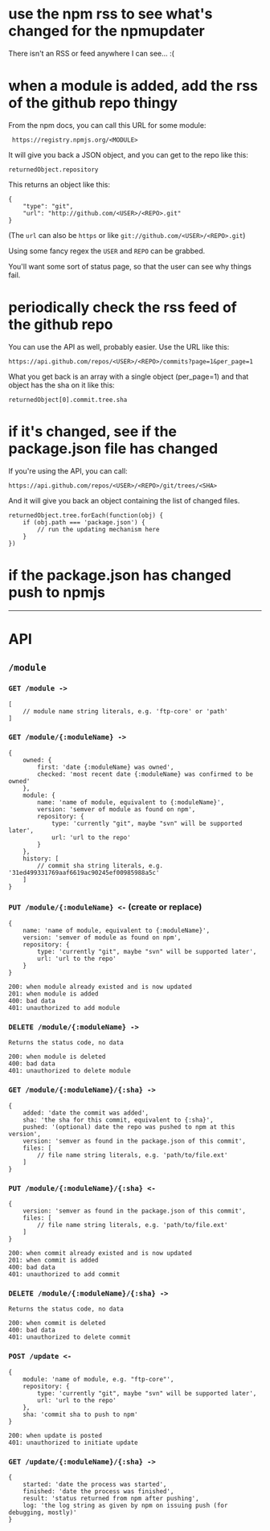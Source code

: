 # use the npm rss to see what's changed for the npmupdater

There isn't an RSS or feed anywhere I can see... :(

# when a module is added, add the rss of the github repo thingy

From the npm docs, you can call this URL for some module:

	 https://registry.npmjs.org/<MODULE>

It will give you back a JSON object, and you can get to the repo like this:

	returnedObject.repository

This returns an object like this:

	{
		"type": "git",
		"url": "http://github.com/<USER>/<REPO>.git"
	}

(The `url` can also be `https` or like `git://github.com/<USER>/<REPO>.git`)

Using some fancy regex the `USER` and `REPO` can be grabbed.

You'll want some sort of status page, so that the user can see why things fail.

# periodically check the rss feed of the github repo

You can use the API as well, probably easier. Use the URL like this:

	https://api.github.com/repos/<USER>/<REPO>/commits?page=1&per_page=1

What you get back is an array with a single object (per_page=1) and that
object has the sha on it like this:

	returnedObject[0].commit.tree.sha

# if it's changed, see if the package.json file has changed

If you're using the API, you can call:

	https://api.github.com/repos/<USER>/<REPO>/git/trees/<SHA>

And it will give you back an object containing the list of changed files.

	returnedObject.tree.forEach(function(obj) {
		if (obj.path === 'package.json') {
			// run the updating mechanism here
		}
	})

# if the package.json has changed push to npmjs


---


# API

## `/module`

### `GET /module ->`

	[
		// module name string literals, e.g. 'ftp-core' or 'path'
	]

### `GET /module/{:moduleName} ->`

	{
		owned: {
			first: 'date {:moduleName} was owned',
			checked: 'most recent date {:moduleName} was confirmed to be owned'
		},
		module: {
			name: 'name of module, equivalent to {:moduleName}',
			version: 'semver of module as found on npm',
			repository: {
				type: 'currently "git", maybe "svn" will be supported later',
				url: 'url to the repo'
			}
		},
		history: [
			// commit sha string literals, e.g. '31ed499331769aaf6619ac90245ef00985988a5c'
		]
	}

### `PUT /module/{:moduleName} <-` (create or replace)

	{
		name: 'name of module, equivalent to {:moduleName}',
		version: 'semver of module as found on npm',
		repository: {
			type: 'currently "git", maybe "svn" will be supported later',
			url: 'url to the repo'
		}
	}

	200: when module already existed and is now updated
	201: when module is added
	400: bad data
	401: unauthorized to add module

### `DELETE /module/{:moduleName} ->`

	Returns the status code, no data

	200: when module is deleted
	400: bad data
	401: unauthorized to delete module

### `GET /module/{:moduleName}/{:sha} ->`

	{
		added: 'date the commit was added',
		sha: 'the sha for this commit, equivalent to {:sha}',
		pushed: '(optional) date the repo was pushed to npm at this version',
		version: 'semver as found in the package.json of this commit',
		files: [
			// file name string literals, e.g. 'path/to/file.ext'
		]
	}

### `PUT /module/{:moduleName}/{:sha} <-`

	{
		version: 'semver as found in the package.json of this commit',
		files: [
			// file name string literals, e.g. 'path/to/file.ext'
		]
	}

	200: when commit already existed and is now updated
	201: when commit is added
	400: bad data
	401: unauthorized to add commit

### `DELETE /module/{:moduleName}/{:sha} ->`

	Returns the status code, no data

	200: when commit is deleted
	400: bad data
	401: unauthorized to delete commit

### `POST /update <-`

	{
		module: 'name of module, e.g. "ftp-core"',
		repository: {
			type: 'currently "git", maybe "svn" will be supported later',
			url: 'url to the repo'
		},
		sha: 'commit sha to push to npm'
	}

	200: when update is posted
	401: unauthorized to initiate update

### `GET /update/{:moduleName}/{:sha} ->`

	{
		started: 'date the process was started',
		finished: 'date the process was finished',
		result: 'status returned from npm after pushing',
		log: 'the log string as given by npm on issuing push (for debugging, mostly)'
	}



































